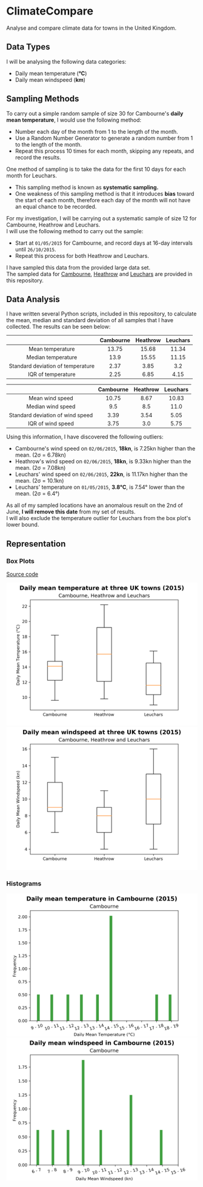 # ClimateCompare
Analyse and compare climate data for towns in the United Kingdom.

## Data Types
I will be analysing the following data categories:
* Daily mean temperature (**°C**)
* Daily mean windspeed (**km**)

## Sampling Methods

To carry out a simple random sample of size 30 for Cambourne's **daily mean temperature**, I would use the following method:
* Number each day of the month from 1 to the length of the month.
* Use a Random Number Generator to generate a random number from 1 to the length of the month.
* Repeat this process 10 times for each month, skipping any repeats, and record the results.

One method of sampling is to take the data for the first 10 days for each month for Leuchars.
* This sampling method is known as **systematic sampling.**
* One weakness of this sampling method is that it introduces **bias** toward the start of each month,
therefore each day of the month will not have an equal chance to be recorded.

For my investigation, I will be carrying out a systematic sample of size 12 for Cambourne, Heathrow and Leuchars. <br />
I will use the following method to carry out the sample:
* Start at `01/05/2015` for Cambourne, and record days at 16-day intervals until `26/10/2015`.
* Repeat this process for both Heathrow and Leuchars.

I have sampled this data from the provided large data set. <br />
The sampled data for [Cambourne](https://raw.githubusercontent.com/AnonGuy/ClimateCompare/master/data/cambourne.csv),
[Heathrow](https://raw.githubusercontent.com/AnonGuy/ClimateCompare/master/data/heathrow.csv) and
[Leuchars](https://raw.githubusercontent.com/AnonGuy/ClimateCompare/master/data/leuchars.csv) are
provided in this repository.

## Data Analysis
I have written several Python scripts, included in this repository, to calculate the mean, median and standard deviation of all samples that I have collected. The results can be seen below:

|                                   | Cambourne | Heathrow | Leuchars |
|:---------------------------------:|:---------:|:--------:|:--------:|
|          Mean temperature         |   13.75   |   15.68  |   11.34  |
|         Median temperature        |    13.9   |   15.55  |   11.15  |
| Standard deviation of temperature |    2.37   |   3.85   |    3.2   |
|         IQR of temperature        |    2.25   |   6.85   |   4.15   |

|                                  | Cambourne | Heathrow | Leuchars |
|:--------------------------------:|:---------:|:--------:|:--------:|
|          Mean wind speed         |   10.75   |   8.67   |   10.83  |
|         Median wind speed        |    9.5    |    8.5   |   11.0   |
| Standard deviation of wind speed |    3.39   |   3.54   |   5.05   |
|         IQR of wind speed        |    3.75   |    3.0   |   5.75   |

Using this information, I have discovered the following outliers:
* Cambourne's wind speed on `02/06/2015`, **18kn**, is 7.25kn higher than the mean. (2σ = 6.78kn)
* Heathrow's wind speed on `02/06/2015`, **18kn**, is 9.33kn higher than the mean. (2σ = 7.08kn)
* Leuchars' wind speed on `02/06/2015`, **22kn**, is 11.17kn higher than the mean. (2σ = 10.1kn)
* Leuchars' temperature on `01/05/2015`, **3.8°C**, is 7.54° lower than the mean. (2σ = 6.4°)

As all of my sampled locations have an anomalous result on the 2nd of June, **I will remove this date** from my set of results.
<br />I will also exclude the temperature outlier for Leuchars from the box plot's lower bound.

## Representation
### Box Plots
[Source code](https://raw.githubusercontent.com/AnonGuy/ClimateCompare/master/plot_scripts/box_plot.py)


![temperature](https://raw.githubusercontent.com/AnonGuy/ClimateCompare/master/images/box_plot/temperature.png)
![windspeed](https://raw.githubusercontent.com/AnonGuy/ClimateCompare/master/images/box_plot/windspeed.png)

### Histograms

![temperature_cambourne](https://raw.githubusercontent.com/AnonGuy/ClimateCompare/master/images/histogram/cambourne/temperature.png)
![windspeed_cambourne](https://raw.githubusercontent.com/AnonGuy/ClimateCompare/master/images/histogram/cambourne/windspeed.png)